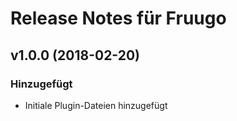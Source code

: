 # Release Notes für Fruugo

## v1.0.0 (2018-02-20)
 
### Hinzugefügt
- Initiale Plugin-Dateien hinzugefügt